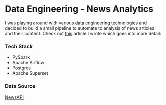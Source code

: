 # Data Engineering - News Analytics
I was playing around with various data engineering technologies and decided to build a small pipeline to automate to analysis of news articles and their content.
Check out [this](https://medium.com/@ehartley38/learning-data-engineering-building-a-data-pipeline-with-pyspark-and-apache-airflow-bd7812efdf30) article I wrote which goes into more detail: 
### Tech Stack
- PySpark
- Apache Airflow
- Postgres
- Apache Superset

### Data Source
[NewsAPI](https://newsapi.org/)

